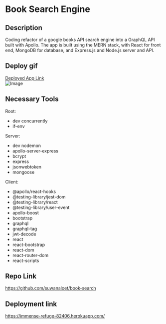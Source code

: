 # Book Search Engine 

## Description

Coding refactor of a google books API search engine into a GraphQL API built with Apollo. The app is built using the MERN stack, with React for front end, MongoDB for database, and Express.js and Node.js server and API. 

## Deploy gif
[Deployed App Link](https://immense-refuge-82406.herokuapp.com/) <br />
![Image](https://github.com/suwanaloet/book-search/blob/master/book-search.gif) <br />

## Necessary Tools
Root:
* dev concurrently
* if-env

Server:
* dev nodemon
* apollo-server-express
* bcrypt
* express
* jsonwebtoken
* mongoose

Client:
* @apollo/react-hooks
* @testing-library/jest-dom
* @testing-library/react
* @testing-library/user-event
* apollo-boost
* bootstrap
* graphql
* graphql-tag
* jwt-decode
* react
* react-bootstrap
* react-dom
* react-router-dom
* react-scripts

## Repo Link
https://github.com/suwanaloet/book-search

## Deployment link
https://immense-refuge-82406.herokuapp.com/
